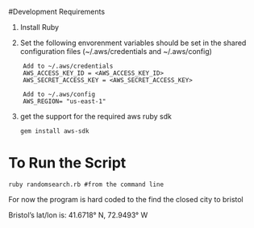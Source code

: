 #Development Requirements

1. Install Ruby

2. Set the following envorenment variables should be set in the shared configuration files (~/.aws/credentials and ~/.aws/config) 
  
```
	Add to ~/.aws/credentials
	AWS_ACCESS_KEY_ID = <AWS_ACCESS_KEY_ID>
	AWS_SECRET_ACCESS_KEY = <AWS_SECRET_ACCESS_KEY>

	Add to ~/.aws/config
	AWS_REGION= "us-east-1"

```

3. get the support for the required aws ruby sdk

    ```
    gem install aws-sdk
    ```

# To Run the Script

 ```
 ruby randomsearch.rb #from the command line
 ```

For now the program is hard coded to the find the closed city to bristol 

Bristol’s lat/lon is: 41.6718° N, 72.9493° W
